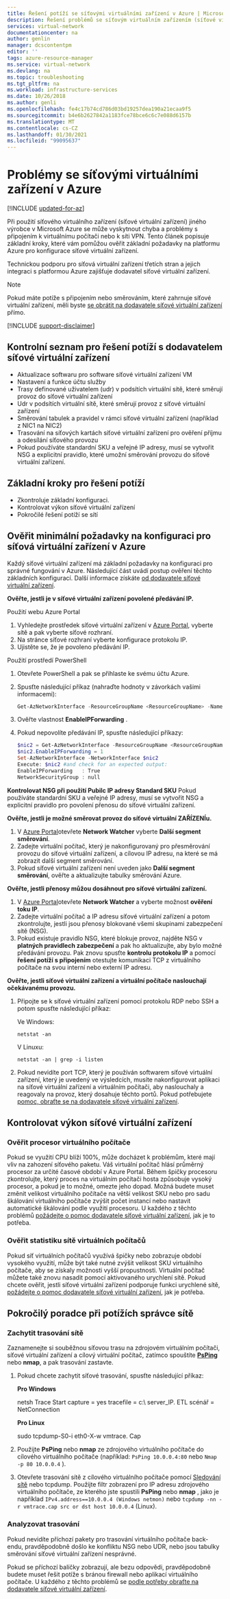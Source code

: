 ```yaml
---
title: Řešení potíží se síťovými virtuálními zařízení v Azure | Microsoft Docs
description: Řešení problémů se síťovým virtuálním zařízením (síťové virtuální zařízení) v Azure a ověření základních požadavků na platformu Azure pro konfigurace síťové virtuální zařízení.
services: virtual-network
documentationcenter: na
author: genlin
manager: dcscontentpm
editor: ''
tags: azure-resource-manager
ms.service: virtual-network
ms.devlang: na
ms.topic: troubleshooting
ms.tgt_pltfrm: na
ms.workload: infrastructure-services
ms.date: 10/26/2018
ms.author: genli
ms.openlocfilehash: fe4c17b74cd786d03bd19257dea190a21ecaa9f5
ms.sourcegitcommit: b4e6b2627842a1183fce78bce6c6c7e088d6157b
ms.translationtype: MT
ms.contentlocale: cs-CZ
ms.lasthandoff: 01/30/2021
ms.locfileid: "99095637"
---
```

# <a name="network-virtual-appliance-issues-in-azure"></a>Problémy se síťovými virtuálními zařízení v Azure

[!INCLUDE [updated-for-az](../../includes/updated-for-az.md)]

Při použití síťového virtuálního zařízení (síťové virtuální zařízení) jiného výrobce v Microsoft Azure se může vyskytnout chyba a problémy s připojením k virtuálnímu počítači nebo k síti VPN. Tento článek popisuje základní kroky, které vám pomůžou ověřit základní požadavky na platformu Azure pro konfigurace síťové virtuální zařízení.

Technickou podporu pro síťová virtuální zařízení třetích stran a jejich integraci s platformou Azure zajišťuje dodavatel síťové virtuální zařízení.

> [!NOTE]
> Pokud máte potíže s připojením nebo směrováním, které zahrnuje síťové virtuální zařízení, měli byste [se obrátit na dodavatele síťové virtuální zařízení](https://mskb.pkisolutions.com/kb/2984655) přímo.

[!INCLUDE [support-disclaimer](../../includes/support-disclaimer.md)]

## <a name="checklist-for-troubleshooting-with-nva-vendor"></a>Kontrolní seznam pro řešení potíží s dodavatelem síťové virtuální zařízení

- Aktualizace softwaru pro software síťové virtuální zařízení VM
- Nastavení a funkce účtu služby
- Trasy definované uživatelem (udr) v podsítích virtuální sítě, které směrují provoz do síťové virtuální zařízení
- Udr v podsítích virtuální sítě, které směrují provoz z síťové virtuální zařízení
- Směrování tabulek a pravidel v rámci síťové virtuální zařízení (například z NIC1 na NIC2)
- Trasování na síťových kartách síťové virtuální zařízení pro ověření příjmu a odesílání síťového provozu
- Pokud používáte standardní SKU a veřejné IP adresy, musí se vytvořit NSG a explicitní pravidlo, které umožní směrování provozu do síťové virtuální zařízení.

## <a name="basic-troubleshooting-steps"></a>Základní kroky pro řešení potíží

- Zkontroluje základní konfiguraci.
- Kontrolovat výkon síťové virtuální zařízení
- Pokročilé řešení potíží se sítí

## <a name="check-the-minimum-configuration-requirements-for-nvas-on-azure"></a>Ověřit minimální požadavky na konfiguraci pro síťová virtuální zařízení v Azure

Každý síťové virtuální zařízení má základní požadavky na konfiguraci pro správné fungování v Azure. Následující část uvádí postup ověření těchto základních konfigurací. Další informace získáte [od dodavatele síťové virtuální zařízení](https://mskb.pkisolutions.com/kb/2984655).

**Ověřte, jestli je v síťové virtuální zařízení povolené předávání IP.**

Použití webu Azure Portal

1. Vyhledejte prostředek síťové virtuální zařízení v [Azure Portal](https://portal.azure.com), vyberte sítě a pak vyberte síťové rozhraní.
2. Na stránce síťové rozhraní vyberte konfigurace protokolu IP.
3. Ujistěte se, že je povoleno předávání IP.

Použití prostředí PowerShell

1. Otevřete PowerShell a pak se přihlaste ke svému účtu Azure.
2. Spusťte následující příkaz (nahraďte hodnoty v závorkách vašimi informacemi):

   ```powershell
   Get-AzNetworkInterface -ResourceGroupName <ResourceGroupName> -Name <NicName>
   ```

3. Ověřte vlastnost **EnableIPForwarding** .
4. Pokud nepovolíte předávání IP, spusťte následující příkazy:

   ```powershell
   $nic2 = Get-AzNetworkInterface -ResourceGroupName <ResourceGroupName> -Name <NicName>
   $nic2.EnableIPForwarding = 1
   Set-AzNetworkInterface -NetworkInterface $nic2
   Execute: $nic2 #and check for an expected output:
   EnableIPForwarding   : True
   NetworkSecurityGroup : null
   ```

**Kontrolovat NSG při použití Pubilc IP adresy Standard SKU** Pokud používáte standardní SKU a veřejné IP adresy, musí se vytvořit NSG a explicitní pravidlo pro povolení přenosu do síťové virtuální zařízení.

**Ověřte, jestli je možné směrovat provoz do síťové virtuální ZAŘÍZENÍu.**

1. V [Azure Portal](https://portal.azure.com)otevřete **Network Watcher** vyberte **Další segment směrování**.
2. Zadejte virtuální počítač, který je nakonfigurovaný pro přesměrování provozu do síťové virtuální zařízení, a cílovou IP adresu, na které se má zobrazit další segment směrování. 
3. Pokud síťové virtuální zařízení není uveden jako **Další segment směrování**, ověřte a aktualizujte tabulky směrování Azure.

**Ověřte, jestli přenosy můžou dosáhnout pro síťové virtuální zařízení.**

1. V [Azure Portal](https://portal.azure.com)otevřete **Network Watcher** a vyberte možnost **ověření toku IP**. 
2. Zadejte virtuální počítač a IP adresu síťové virtuální zařízení a potom zkontrolujte, jestli jsou přenosy blokované všemi skupinami zabezpečení sítě (NSG).
3. Pokud existuje pravidlo NSG, které blokuje provoz, najděte NSG v **platných pravidlech zabezpečení** a pak ho aktualizujte, aby bylo možné předávání provozu. Pak znovu spusťte **kontrolu protokolu IP** a pomocí **řešení potíží s připojením** otestujte komunikaci TCP z virtuálního počítače na svou interní nebo externí IP adresu.

**Ověřte, jestli síťové virtuální zařízení a virtuální počítače naslouchají očekávanému provozu.**

1. Připojte se k síťové virtuální zařízení pomocí protokolu RDP nebo SSH a potom spusťte následující příkaz:

    Ve Windows:

    ```console
   netstat -an
    ```

    V Linuxu:

    ```console
   netstat -an | grep -i listen
    ```
2. Pokud nevidíte port TCP, který je používán softwarem síťové virtuální zařízení, který je uvedený ve výsledcích, musíte nakonfigurovat aplikaci na síťové virtuální zařízení a virtuálním počítači, aby naslouchaly a reagovaly na provoz, který dosahuje těchto portů. Pokud potřebujete [pomoc, obraťte se na dodavatele síťové virtuální zařízení](https://mskb.pkisolutions.com/kb/2984655).

## <a name="check-nva-performance"></a>Kontrolovat výkon síťové virtuální zařízení

### <a name="validate-vm-cpu"></a>Ověřit procesor virtuálního počítače

Pokud se využití CPU blíží 100%, může docházet k problémům, které mají vliv na zahození síťového paketu. Váš virtuální počítač hlásí průměrný procesor za určité časové období v Azure Portal. Během špičky procesoru zkontrolujte, který proces na virtuálním počítači hosta způsobuje vysoký procesor, a pokud je to možné, omezte jeho dopad. Možná budete muset změnit velikost virtuálního počítače na větší velikost SKU nebo pro sadu škálování virtuálního počítače zvýšit počet instancí nebo nastavit automatické škálování podle využití procesoru. U každého z těchto problémů [požádejte o pomoc dodavatele síťové virtuální zařízení](https://mskb.pkisolutions.com/kb/2984655), jak je to potřeba.

### <a name="validate-vm-network-statistics"></a>Ověřit statistiku sítě virtuálních počítačů

Pokud síť virtuálních počítačů využívá špičky nebo zobrazuje období vysokého využití, může být také nutné zvýšit velikost SKU virtuálního počítače, aby se získaly možnosti vyšší propustnosti. Virtuální počítač můžete také znovu nasadit pomocí aktivovaného urychlení sítě. Pokud chcete ověřit, jestli síťové virtuální zařízení podporuje funkci urychlené sítě, [požádejte o pomoc dodavatele síťové virtuální zařízení](https://mskb.pkisolutions.com/kb/2984655), jak je potřeba.

## <a name="advanced-network-administrator-troubleshooting"></a>Pokročilý poradce při potížích správce sítě

### <a name="capture-network-trace"></a>Zachytit trasování sítě
Zaznamenejte si souběžnou síťovou trasu na zdrojovém virtuálním počítači, síťové virtuální zařízení a cílový virtuální počítač, zatímco spouštíte **[PsPing](/sysinternals/downloads/psping)** nebo **nmap**, a pak trasování zastavte.

1. Pokud chcete zachytit síťové trasování, spusťte následující příkaz:

   **Pro Windows**

   netsh Trace Start capture = yes tracefile = c:\ server_IP. ETL scénář = NetConnection

   **Pro Linux**

   sudo tcpdump-S0-i eth0-X-w vmtrace. Cap

2. Použijte **PsPing** nebo **nmap** ze zdrojového virtuálního počítače do cílového virtuálního počítače (například: `PsPing 10.0.0.4:80` nebo `Nmap -p 80 10.0.0.4` ).
3. Otevřete trasování sítě z cílového virtuálního počítače pomocí [Sledování sítě](https://download.cnet.com/s/network-monitor) nebo tcpdump. Použijte filtr zobrazení pro IP adresu zdrojového virtuálního počítače, ze kterého jste spustili **PsPing** nebo **nmap** , jako je například `IPv4.address==10.0.0.4 (Windows netmon)` nebo `tcpdump -nn -r vmtrace.cap src or dst host 10.0.0.4` (Linux).

### <a name="analyze-traces"></a>Analyzovat trasování

Pokud nevidíte příchozí pakety pro trasování virtuálního počítače back-endu, pravděpodobně došlo ke konfliktu NSG nebo UDR, nebo jsou tabulky směrování síťové virtuální zařízení nesprávné.

Pokud se příchozí balíčky zobrazují, ale bezu odpovědi, pravděpodobně budete muset řešit potíže s bránou firewall nebo aplikací virtuálního počítače. U každého z těchto problémů se [podle potřeby obraťte na dodavatele síťové virtuální zařízení](https://mskb.pkisolutions.com/kb/2984655).